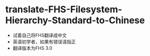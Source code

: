 # translate-FHS-Filesystem-Hierarchy-Standard-to-Chinese
- 试着自己将FHS翻译成中文
- 英语初学者，如果有错误请指正
- 翻译版本为FHS 3.0
